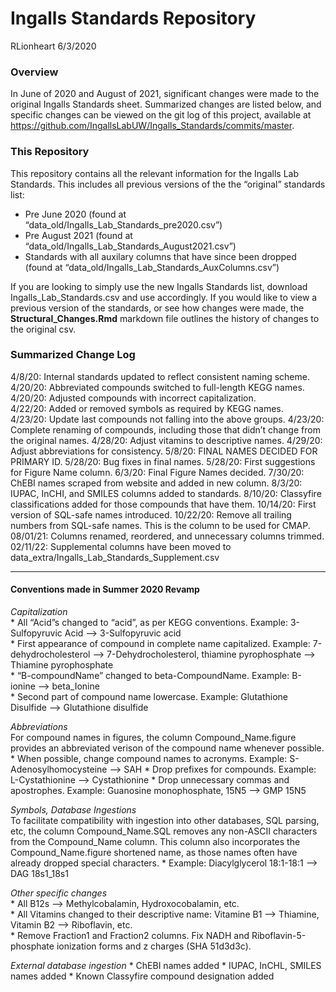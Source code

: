 Ingalls Standards Repository
================
RLionheart
6/3/2020

<!--This document was created by knitting the README.Rmd file. Please edit that instead.-->

### Overview

In June of 2020 and August of 2021, significant changes were made to the
original Ingalls Standards sheet. Summarized changes are listed below,
and specific changes can be viewed on the git log of this project,
available at
<https://github.com/IngallsLabUW/Ingalls_Standards/commits/master>.

### This Repository

This repository contains all the relevant information for the Ingalls
Lab Standards. This includes all previous versions of the the “original”
standards list:

-   Pre June 2020 (found at
    “data_old/Ingalls_Lab_Standards_pre2020.csv”)
-   Pre August 2021 (found at
    “data_old/Ingalls_Lab_Standards_August2021.csv”)
-   Standards with all auxilary columns that have since been dropped
    (found at “data_old/Ingalls_Lab_Standards_AuxColumns.csv”)

If you are looking to simply use the new Ingalls Standards list,
download Ingalls_Lab_Standards.csv and use accordingly. If you would
like to view a previous version of the standards, or see how changes
were made, the **Structural_Changes.Rmd** markdown file outlines the
history of changes to the original csv.

### Summarized Change Log

4/8/20: Internal standards updated to reflect consistent naming
scheme.  
4/20/20: Abbreviated compounds switched to full-length KEGG names.  
4/20/20: Adjusted compounds with incorrect capitalization.  
4/22/20: Added or removed symbols as required by KEGG names.  
4/23/20: Update last compounds not falling into the above groups.
4/23/20: Complete renaming of compounds, including those that didn’t
change from the original names. 4/28/20: Adjust vitamins to descriptive
names. 4/29/20: Adjust abbreviations for consistency. 5/8/20: FINAL
NAMES DECIDED FOR PRIMARY ID. 5/28/20: Bug fixes in final names.
5/28/20: First suggestions for Figure Name column. 6/3/20: Final Figure
Names decided. 7/30/20: ChEBI names scraped from website and added in
new column. 8/3/20: IUPAC, InCHI, and SMILES columns added to standards.
8/10/20: Classyfire classifications added for those compounds that have
them. 10/14/20: First version of SQL-safe names introduced. 10/22/20:
Remove all trailing numbers from SQL-safe names. This is the column to
be used for CMAP. 08/01/21: Columns renamed, reordered, and unnecessary
columns trimmed. 02/11/22: Supplemental columns have been moved to
data_extra/Ingalls_Lab_Standards_Supplement.csv

------------------------------------------------------------------------

#### Conventions made in Summer 2020 Revamp

*Capitalization*  
\* All “Acid”s changed to “acid”, as per KEGG conventions. Example:
3-Sulfopyruvic Acid –> 3-Sulfopyruvic acid  
\* First appearance of compound in complete name capitalized. Example:
7-dehydrocholesterol –> 7-Dehydrocholesterol, thiamine pyrophosphate –>
Thiamine pyrophosphate  
\* “B-compoundName” changed to beta-CompoundName. Example: B-ionine –>
beta_Ionine  
\* Second part of compound name lowercase. Example: Glutathione
Disulfide –> Glutathione disulfide

*Abbreviations*  
For compound names in figures, the column Compound_Name.figure provides
an abbreviated verison of the compound name whenever possible. \* When
possible, change compound names to acronyms. Example:
S-Adenosylhomocysteine –> SAH \* Drop prefixes for compounds. Example:
L-Cystathionine –> Cystathionine \* Drop unnecessary commas and
apostrophes. Example: Guanosine monophosphate, 15N5 –> GMP 15N5

*Symbols, Database Ingestions*  
To facilitate compatibility with ingestion into other databases, SQL
parsing, etc, the column Compound_Name.SQL removes any non-ASCII
characters from the Compound_Name column. This column also incorporates
the Compound_Name.figure shortened name, as those names often have
already dropped special characters. \* Example: Diacylglycerol 18:1-18:1
–> DAG 18s1_18s1

*Other specific changes*  
\* All B12s –> Methylcobalamin, Hydroxocobalamin, etc.  
\* All Vitamins changed to their descriptive name: Vitamine B1 –>
Thiamine, Vitamin B2 –> Riboflavin, etc.  
\* Remove Fraction1 and Fraction2 columns. Fix NADH and
Riboflavin-5-phosphate ionization forms and z charges (SHA 51d3d3c).

*External database ingestion* \* ChEBI names added \* IUPAC, InCHL,
SMILES names added \* Known Classyfire compound designation added
